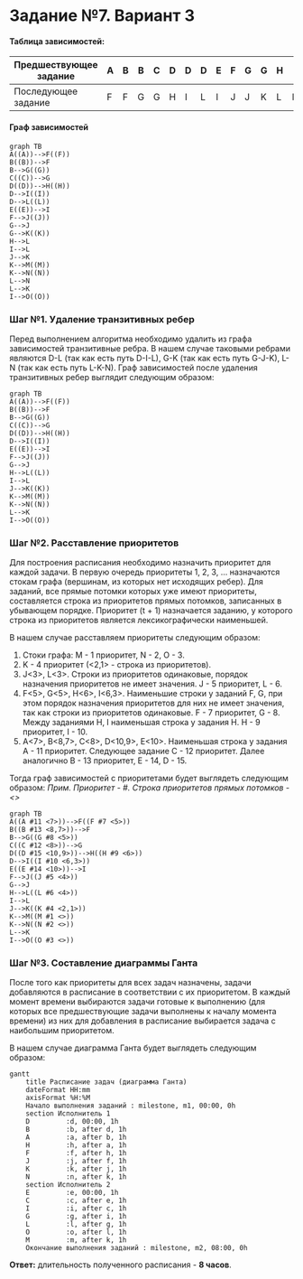 # Задание №7. Вариант 3

#### Таблица зависимостей:

| Предшествующее задание | A | B | B | C | D | D | D | E | F | G | G | H | I | J | K | K | L | L | I |
|------------------------|---|---|---|---|---|---|---|---|---|---|---|---|---|---|---|---|---|---|---|
| Последующее задание    | F | F | G | G | H | I | L | I | J | J | K | L | L | K | M | N | N | K | O |

#### Граф зависимостей

```mermaid
graph TB
A((A))-->F((F))
B((B))-->F
B-->G((G))
C((C))-->G
D((D))-->H((H))
D-->I((I))
D-->L((L))
E((E))-->I
F-->J((J))
G-->J
G-->K((K))
H-->L
I-->L
J-->K
K-->M((M))
K-->N((N))
L-->N
L-->K
I-->O((O))
```

### Шаг №1. Удаление транзитивных ребер

Перед выполнением алгоритма необходимо удалить из графа зависимостей транзитивные ребра. В нашем случае таковыми ребрами являются D-L (так как есть путь D-I-L), G-K (так как есть путь G-J-K), L-N (так как есть путь L-K-N). Граф зависимостей после удаления транзитивных ребер выглядит следующим образом:

```mermaid
graph TB
A((A))-->F((F))
B((B))-->F
B-->G((G))
C((C))-->G
D((D))-->H((H))
D-->I((I))
E((E))-->I
F-->J((J))
G-->J
H-->L((L))
I-->L
J-->K((K))
K-->M((M))
K-->N((N))
L-->K
I-->O((O))
```

### Шаг №2. Расставление приоритетов

Для построения расписания необходимо назначить приоритет для каждой задачи. В первую очередь приоритеты 1, 2, 3, ... назначаются стокам графа (вершинам, из которых нет исходящих ребер).
Для заданий, все прямые потомки которых уже имеют приоритеты, составляется строка из приоритетов прямых потомков, записанных в убывающем порядке. Приоритет (t + 1) назначается заданию, у которого строка из приоритетов является лексикографически наименьшей.

В нашем случае расставляем приоритеты следующим образом:
1. Стоки графа: M - 1 приоритет, N - 2, O - 3.
2. K - 4 приоритет (<2,1> - строка из приоритетов).
3. J<3>, L<3>. Строки из приоритетов одинаковые, порядок назначения приоритетов не имеет значения. J - 5 приоритет, L - 6.
4. F<5>, G<5>, H<6>, I<6,3>. Наименьшие строки у заданий F, G, при этом порядок назначения приоритетов для них не имеет значения, так как строки из приоритетов одинаковые. F - 7 приоритет, G - 8. Между заданиями H, I наименьшая строка у задания H. H - 9 приоритет, I - 10.
5. A<7>, B<8,7>, C<8>, D<10,9>, E<10>. Наименьшая строка у задания A - 11 приоритет. Следующее задание C - 12 приоритет. Далее аналогично B - 13 приоритет, E - 14, D - 15. 

Тогда граф зависимостей с приоритетами будет выглядеть следующим образом:
*Прим. Приоритет - #. Строка приоритетов прямых потомков - <>*

```mermaid
graph TB
A((A #11 <7>))-->F((F #7 <5>))
B((B #13 <8,7>))-->F
B-->G((G #8 <5>))
C((C #12 <8>))-->G
D((D #15 <10,9>))-->H((H #9 <6>))
D-->I((I #10 <6,3>))
E((E #14 <10>))-->I
F-->J((J #5 <4>))
G-->J
H-->L((L #6 <4>))
I-->L
J-->K((K #4 <2,1>))
K-->M((M #1 <>))
K-->N((N #2 <>))
L-->K
I-->O((O #3 <>))
```

### Шаг №3. Составление диаграммы Ганта

После того как приоритеты для всех задач назначены, задачи добавляются в расписание в соответствии с их приоритетом. В каждый момент времени выбираются задачи готовые к выполнению (для которых все предшествующие задачи выполнены к началу момента времени) из них для добавления в расписание выбирается задача с наибольшим приоритетом.

В нашем случае диаграмма Ганта будет выглядеть следующим образом:

```mermaid
gantt
    title Расписание задач (диаграмма Ганта)
    dateFormat HH:mm    
    axisFormat %H:%M
    Начало выполнения заданий : milestone, m1, 00:00, 0h
    section Исполнитель 1
    D         :d, 00:00, 1h
    B         :b, after d, 1h    
    A         :a, after b, 1h    
    H         :h, after a, 1h
    F         :f, after h, 1h
    J         :j, after f, 1h
    K         :k, after j, 1h
    N         :n, after k, 1h
    section Исполнитель 2
    E         :e, 00:00, 1h
    C         :c, after e, 1h
    I         :i, after c, 1h
    G         :g, after i, 1h
    L         :l, after g, 1h
    O         :o, after l, 1h
    M         :m, after k, 1h
    Окончание выполнения заданий : milestone, m2, 08:00, 0h
```

**Ответ:** длительность полученного расписания - **8 часов**.